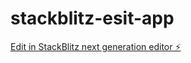 # stackblitz-esit-app

[Edit in StackBlitz next generation editor ⚡️](https://stackblitz.com/~/github.com/esit-pro/stackblitz-esit-app)
